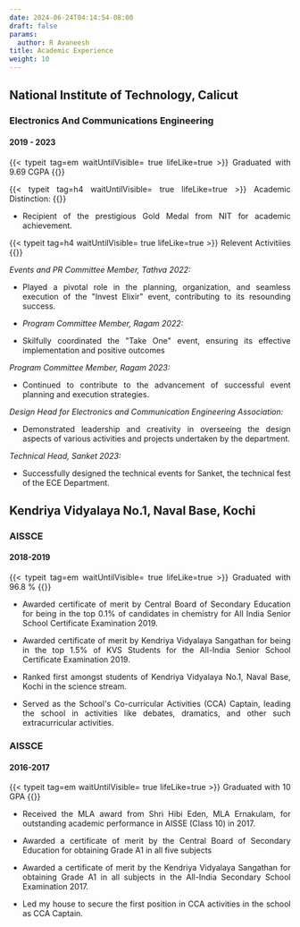 ```yaml
---
date: 2024-06-24T04:14:54-08:00
draft: false
params:
  author: R Avaneesh
title: Academic Experience
weight: 10
---
```

<div style="text-align: justify; "class="container" ,w-full>


## National Institute of Technology, Calicut
### Electronics And Communications Engineering
#### 2019 - 2023


{{< typeit 
  tag=em
  waitUntilVisible= true
  lifeLike=true >}}
Graduated with 9.69 CGPA
{{</typeit>}}

<div data-aos="fade-up">

{{< typeit 
  tag=h4
  waitUntilVisible= true
  lifeLike=true >}}
Academic Distinction:
{{</typeit>}}
- Recipient of the prestigious Gold Medal from NIT for academic achievement.

{{< typeit 
  tag=h4
  waitUntilVisible= true
  lifeLike=true >}}
Relevent Activitiies
{{</typeit>}}

*Events and PR Committee Member, Tathva 2022:*

- Played a pivotal role in the planning, organization, and seamless execution of the "Invest Elixir" event, contributing to its resounding success.
</div>
<div data-aos="fade-up">

- *Program Committee Member, Ragam 2022:*

- Skilfully coordinated the "Take One" event, ensuring its effective implementation and positive outcomes

*Program Committee Member, Ragam 2023:*

- Continued to contribute to the advancement of successful event planning and execution strategies.

</div>
<div data-aos="fade-up">

*Design Head for Electronics and Communication Engineering Association:*
- Demonstrated leadership and creativity in overseeing the design aspects of various activities and projects undertaken by the department.

*Technical Head, Sanket 2023:*
- Successfully designed the technical events for Sanket, the technical fest of the ECE Department.

</div>

## Kendriya Vidyalaya No.1, Naval Base, Kochi

### AISSCE

#### 2018-2019
{{< typeit 
  tag=em
  waitUntilVisible= true
  lifeLike=true >}}
Graduated with 96.8 %
{{</typeit>}}

<div data-aos="fade-up">

- Awarded certificate of merit by Central Board of Secondary Education for being in the top 0.1% of candidates in chemistry for All India Senior School Certificate Examination 2019.

- Awarded certificate of merit by Kendriya Vidyalaya Sangathan for being in the top 1.5% of KVS Students for the All-India Senior School Certificate Examination 2019.

</div>
<div data-aos="fade-up">

- Ranked first amongst students of Kendriya Vidyalaya No.1, Naval Base, Kochi in the science stream.

- Served as the School's Co-curricular Activities (CCA) Captain, leading the school in activities like debates, dramatics, and other such extracurricular activities.
</div>

### AISSCE

#### 2016-2017
{{< typeit 
  tag=em
  waitUntilVisible= true
  lifeLike=true >}}
Graduated with 10 GPA
{{</typeit>}}

<div data-aos="fade-up">

- Received the MLA award from Shri Hibi Eden, MLA Ernakulam, for outstanding academic performance in AISSE (Class 10) in 2017.

- Awarded a certificate of merit by the Central Board of Secondary Education for obtaining Grade A1 in all five subjects
</div>
<div data-aos="fade-up">

- Awarded a certificate of merit by the Kendriya Vidyalaya Sangathan for obtaining Grade A1 in all subjects in the All-India Secondary School Examination 2017.

- Led my house to secure the first position in CCA activities in the school as CCA Captain.
</div>
</div>